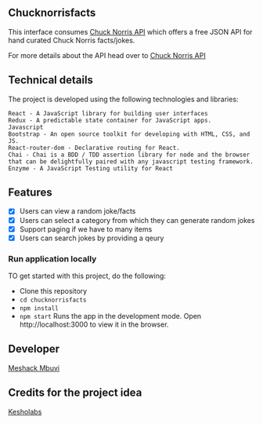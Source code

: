 ## Chucknorrisfacts

This interface consumes [Chuck Norris API](https://api.chucknorris.io/)
which offers a free JSON API for hand curated Chuck Norris facts/jokes.

For more details about the API head over to [Chuck Norris API](https://api.chucknorris.io/)

## Technical details

The project is developed using the following technologies and libraries:
```
React - A JavaScript library for building user interfaces
Redux - A predictable state container for JavaScript apps.
Javascript 
Bootstrap - An open source toolkit for developing with HTML, CSS, and JS.
React-router-dom - Declarative routing for React.
Chai - Chai is a BDD / TDD assertion library for node and the browser that can be delightfully paired with any javascript testing framework.
Enzyme - A JavaScript Testing utility for React
```

## Features

- [x] Users can view a random joke/facts
- [x] Users can select a category from which they can generate random jokes
- [x] Support paging if we have to many items
- [x] Users can search jokes by providing a qeury

### Run application locally

TO get started with this project, do the following:
- Clone this repository
- `cd chucknorrisfacts`
- `npm install`
- `npm start`
  Runs the app in the development mode.
  Open http://localhost:3000 to view it in the browser.

## Developer

[Meshack Mbuvi](https://github.com/meshack-mbuvi)

## Credits for the project idea
[Kesholabs](https://kesholabs.com/)